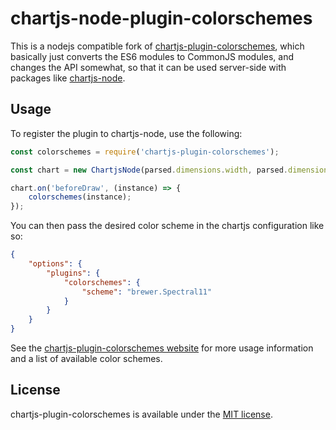 # chartjs-node-plugin-colorschemes

This is a nodejs compatible fork of [chartjs-plugin-colorschemes](https://github.com/nagix/chartjs-plugin-colorschemes), which basically just converts the ES6 modules to CommonJS modules, and changes the API somewhat, so that it can be used server-side with packages like [chartjs-node](https://www.npmjs.com/package/chartjs-node).

## Usage

To register the plugin to chartjs-node, use the following:

```js
const colorschemes = require('chartjs-plugin-colorschemes');

const chart = new ChartjsNode(parsed.dimensions.width, parsed.dimensions.height);

chart.on('beforeDraw', (instance) => {
    colorschemes(instance);
});
```

You can then pass the desired color scheme in the chartjs configuration like so:

```json
{
    "options": {
        "plugins": {
            "colorschemes": {
                "scheme": "brewer.Spectral11"
            }
        }
    }
}
```

See the [chartjs-plugin-colorschemes website](https://nagix.github.io/chartjs-plugin-colorschemes/) for more usage information and a list of available color schemes.

## License

chartjs-plugin-colorschemes is available under the [MIT license](https://opensource.org/licenses/MIT).
